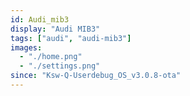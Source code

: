```yaml
---
id: Audi_mib3
display: "Audi MIB3"
tags: ["audi", "audi-mib3"]
images:
  - "./home.png"
  - "./settings.png"
since: "Ksw-Q-Userdebug_OS_v3.0.8-ota"
---
```

